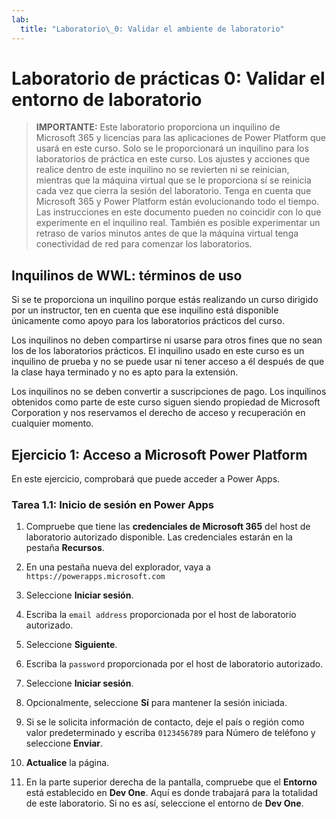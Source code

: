 ```yaml
---
lab:
  title: "Laboratorio\_0: Validar el ambiente de laboratorio"
---
```


# Laboratorio de prácticas 0: Validar el entorno de laboratorio

> **IMPORTANTE:** Este laboratorio proporciona un inquilino de Microsoft 365 y licencias para las aplicaciones de Power Platform que usará en este curso. Solo se le proporcionará un inquilino para los laboratorios de práctica en este curso. Los ajustes y acciones que realice dentro de este inquilino no se revierten ni se reinician, mientras que la máquina virtual que se le proporciona sí se reinicia cada vez que cierra la sesión del laboratorio. Tenga en cuenta que Microsoft 365 y Power Platform están evolucionando todo el tiempo. Las instrucciones en este documento pueden no coincidir con lo que experimente en el inquilino real. También es posible experimentar un retraso de varios minutos antes de que la máquina virtual tenga conectividad de red para comenzar los laboratorios.

## Inquilinos de WWL: términos de uso

Si se te proporciona un inquilino porque estás realizando un curso dirigido por un instructor, ten en cuenta que ese inquilino está disponible únicamente como apoyo para los laboratorios prácticos del curso.

Los inquilinos no deben compartirse ni usarse para otros fines que no sean los de los laboratorios prácticos. El inquilino usado en este curso es un inquilino de prueba y no se puede usar ni tener acceso a él después de que la clase haya terminado y no es apto para la extensión.

Los inquilinos no se deben convertir a suscripciones de pago. Los inquilinos obtenidos como parte de este curso siguen siendo propiedad de Microsoft Corporation y nos reservamos el derecho de acceso y recuperación en cualquier momento.

## Ejercicio 1: Acceso a Microsoft Power Platform

En este ejercicio, comprobará que puede acceder a Power Apps.

### Tarea 1.1: Inicio de sesión en Power Apps

1.  Compruebe que tiene las **credenciales de Microsoft 365** del host de laboratorio autorizado disponible. Las credenciales estarán en la pestaña **Recursos**.

1.  En una pestaña nueva del explorador, vaya a `https://powerapps.microsoft.com`

1.  Seleccione **Iniciar sesión**.

1.  Escriba la `email address` proporcionada por el host de laboratorio autorizado.

1.  Seleccione **Siguiente**.

1.  Escriba la `password` proporcionada por el host de laboratorio autorizado.

1.  Seleccione **Iniciar sesión**.

1.  Opcionalmente, seleccione **Sí** para mantener la sesión iniciada.

1.  Si se le solicita información de contacto, deje el país o región como valor predeterminado y escriba `0123456789` para Número de teléfono y seleccione **Enviar**.

1.  **Actualice** la página.

1.  En la parte superior derecha de la pantalla, compruebe que el **Entorno** está establecido en **Dev One**. Aquí es donde trabajará para la totalidad de este laboratorio. Si no es así, seleccione el entorno de **Dev One**.
